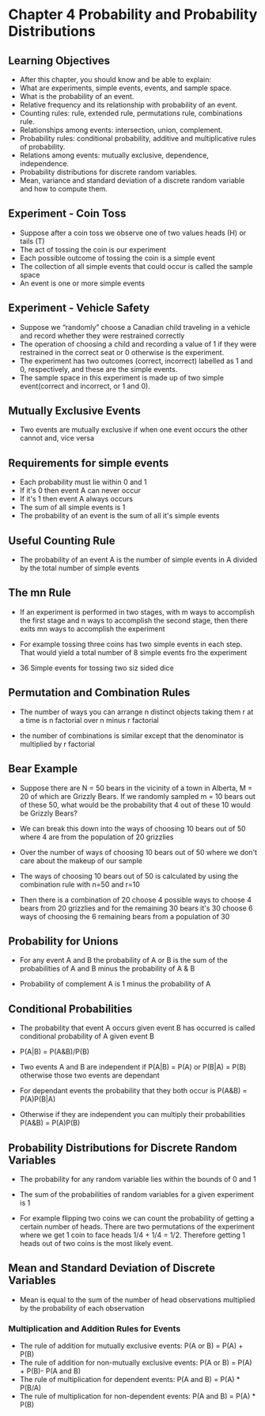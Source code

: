 # Chapter 4 Probability and Probability Distributions

## Learning Objectives

- After this chapter, you should know and be able to explain:
- What are experiments, simple events, events, and sample space.
- What is the probability of an event.
- Relative frequency and its relationship with probability of an event.
- Counting rules: rule, extended rule, permutations rule, combinations rule.
- Relationships among events: intersection, union, complement.
- Probability rules: conditional probability, additive and multiplicative rules of probability.
- Relations among events: mutually exclusive, dependence, independence.
- Probability distributions for discrete random variables.
- Mean, variance and standard deviation of a discrete random variable and how to compute them.

## Experiment - Coin Toss

- Suppose after a coin toss we observe one of two values heads (H) or tails (T)
- The act of tossing the coin is our experiment
- Each possible outcome of tossing the coin is a simple event
- The collection of all simple events that could occur is called the sample space
- An event is one or more simple events

## Experiment - Vehicle Safety

- Suppose we “randomly” choose a Canadian child traveling in a vehicle and record whether they were restrained correctly
- The operation of choosing a child and recording a value of 1 if they were restrained in the correct seat or 0 otherwise is the experiment.
- The experiment has two outcomes (correct, incorrect) labelled as 1 and 0, respectively, and these are the simple events.
- The sample space in this experiment is made up of two simple event(correct and incorrect, or 1 and 0).

## Mutually Exclusive Events

- Two events are mutually exclusive if when one event occurs the other cannot and, vice versa

## Requirements for simple events

- Each probability must lie within 0 and 1
- If it's 0 then event A can never occur
- If it's 1 then event A always occurs
- The sum of all simple events is 1
- The probability of an event is the sum of all it's simple events

## Useful Counting Rule

- The probability of an event A is the number of simple events in A divided by the total number of simple events

## The mn Rule

- If an experiment is performed in two stages, with m ways to accomplish the first stage and n ways to accomplish the second stage, then there exits mn ways to accomplish the experiment

- For example tossing three coins has two simple events in each step. That would yield a total number of 8 simple events fro the experiment

- 36 Simple events for tossing two siz sided dice

## Permutation and Combination Rules

- The number of ways you can arrange n distinct objects taking them r at a time is n factorial over n minus r factorial

- the number of combinations is similar except that the denominator is multiplied by r factorial

## Bear Example 

- Suppose there are N = 50 bears in the vicinity of a town in Alberta, M = 20 of which are Grizzly Bears. If we randomly sampled m = 10 bears out of these 50, what would be the probability that 4 out of these 10 would be Grizzly Bears?

- We can break this down into the ways of choosing 10 bears out of 50 where 4 are from the population of 20 grizzlies 

- Over the number of ways of choosing 10 bears out of 50 where we don't care about the makeup of our sample

- The ways of choosing 10 bears out of 50 is calculated by using the combination rule with n=50 and r=10

- Then there is a combination of 20 choose 4 possible ways to choose 4 bears from 20 grizzlies and for the remaining 30 bears it's 30 choose 6 ways of choosing the 6 remaining bears from a population of 30

## Probability for Unions

- For any event A and B the probability of A or B is the sum of the probabilities of A and B minus the probability of A & B

- Probability of complement A is 1 minus the probability of A

## Conditional Probabilities

- The probability that event A occurs given event B has occurred is called conditional probability of A given event B

- P(A|B) = P(A&B)/P(B)

- Two  events A and B are independent  if P(A|B) = P(A) or P(B|A) = P(B) otherwise those two events are dependant

- For dependant events the probability that they both occur is P(A&B) = P(A)P(B|A)

- Otherwise if they are independent you can multiply their probabilities P(A&B) = P(A)P(B)

## Probability Distributions for Discrete Random Variables

- The probability for any random variable lies within the bounds of 0 and 1

- The sum of the probabilities of random variables for a given experiment is 1

- For example flipping two coins we can count the probability of getting a certain number of heads. There are two permutations of the experiment where we get 1 coin to face heads 1/4 + 1/4 = 1/2. Therefore getting 1 heads out of two coins is the most likely event.

## Mean and Standard Deviation of Discrete Variables

- Mean is equal to the sum of the number of head observations multiplied by the probability of each observation

### Multiplication and Addition Rules for Events

- The rule of addition for mutually exclusive events: P(A or B) = P(A) + P(B)
- The rule of addition for non-mutually exclusive events: P(A or B) = P(A) + P(B)- P(A and B)
- The rule of multiplication for dependent events: P(A and B) = P(A) * P(B/A)
- The rule of multiplication for non-dependent events: P(A and B) = P(A) * P(B)